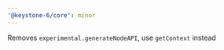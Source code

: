 ```yaml
---
'@keystone-6/core': minor
---
```


Removes `experimental.generateNodeAPI`, use `getContext` instead
